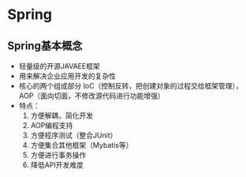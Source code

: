 # Spring

## Spring基本概念

- 轻量级的开源JAVAEE框架
- 用来解决企业应用开发的复杂性
- 核心的两个组成部分 IoC（控制反转，把创建对象的过程交给框架管理），AOP（面向切面，不修改源代码进行功能增强）
- 特点：
  1. 方便解耦，简化开发
  2. AOP编程支持
  3. 方便程序测试（整合JUnit）
  4. 方便集合其他框架（Mybatis等）
  5. 方便进行事务操作
  6. 降低API开发难度
